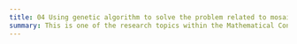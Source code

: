 ```yaml
---
title: 04 Using genetic algorithm to solve the problem related to mosaic tile color selection
summary: This is one of the research topics within the Mathematical Contest in Modeling. Given the existence of a staggering 16,777,216 color combinations in RGB mode, a significant challenge that arises is the need to reconcile the diverse color preferences of customers with the finite supply capacity of tile manufacturers. Therefore, we developed a cosine model to measure similarity within a three-dimensional space, and conducted genetic algorithm to simulate a search for the globally optimal solution. This method not only optimizes color selection but also harmonizes the customer's needs with the supplier's capacity, enabling the most effective use of resources.
---
```

